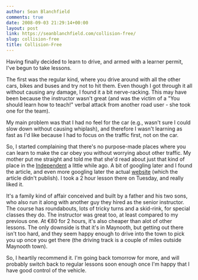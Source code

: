 ```yaml
---
author: Sean Blanchfield
comments: true
date: 2008-09-03 21:29:14+00:00
layout: post
link: https://seanblanchfield.com/collision-free/
slug: collision-free
title: Collision-Free
---
```


Having finally decided to learn to drive, and armed with a learner permit, I've begun to take lessons.

<!-- more -->

The first was the regular kind, where you drive around with all the other cars, bikes and buses and try not to hit them. Even though I got through it all without causing any damage, I found it a bit nerve-racking. This may have been because the instructor wasn't great (and was the victim of a "You should learn how to teach!" verbal attack from another road user - she took one for the team).


My main problem was that I had no feel for the car (e.g., wasn't sure I could slow down without causing whiplash), and therefore I wasn't learning as fast as I'd like because I had to focus on the traffic first, not on the car.

So, I started complaining that there's no purpose-made places where you can learn to make the car obey you without worrying about other traffic. My mother put me straight and told me that she'd read about just that kind of place in the [Independent](http://www.independent.ie/national-news/private-circuit-puts-learners-in-the-driving-seat-1457491.html "Independent") a little while ago. A bit of googling later and I found the article, and even more googling later the actual [website](http://www.drivingcampus.ie/ "website") (which the article didn't publish). I took a 2 hour lesson there on Tuesday, and really liked it.

It's a family kind of affair conceived and built by a father and his two sons, who also run it along with another guy they hired as the senior instructor. The course has roundabouts, lots of tricky turns and a skid-rink, for special classes they do. The instructor was great too, at least compared to my previous one. At €80 for 2 hours, it's also cheaper than alot of other lessons. The only downside is that it's in Maynooth, but getting out there isn't too hard, and they seem happy enough to drive into the town to pick you up once you get there (the driving track is a couple of miles outside Maynooth town).

So, I heartily recommend it. I'm going back tomorrow for more, and will probably switch back to regular lessons soon enough once I'm happy that I have good control of the vehicle.